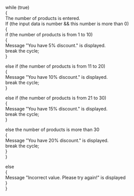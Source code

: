 while (true) <br>
{<br>
The number of products is entered. <br>
If (the input data is number && this number is more than 0)<br>
{<br>
   if (the number of products is from 1 to 10)<br>
   {<br>
       Message "You have 5% discount." is displayed. <br>
       break the cycle;<br>
   } <br>
   
   else if (the number of products is from 11 to 20)<br>
   {<br>
      Message "You have 10% discount." is displayed. <br>
      break the cycle;<br>
   } <br>
   
   else if (the number of products is from 21 to 30)<br>
   {<br>
      Message "You have 15% discount." is displayed. <br>
      break the cycle;<br>
   } <br>
   
   else the number of products is more than 30<br>
   {<br>
      Message "You have 20% discount." is displayed. <br>
      break the cycle;<br>
   } <br>
} <br>

else <br>
{<br>
   Message  "Incorrect value. Please try again!" is displayed<br>
} <br>
}
